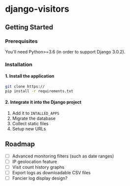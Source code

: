 # django-visitors

## Getting Started

### Prerequisites

You'll need Python>=3.6 (in order to support Django 3.0.2).

### Installation

#### 1. Install the application

```bash
git clone https://
pip install -r requirements.txt
```

#### 2. Integrate it into the Django project

 1. Add it to `INTALLED_APPS`
 2. Migrate the database
 3. Collect static files
 4. Setup new URLs

## Roadmap

 - [ ] Advanced monitoring filters (such as date ranges)
 - [ ] IP geolocation feature
 - [ ] Visit count history graphs
 - [ ] Export logs as downloadable CSV files
 - [ ] Fancier log display design?
